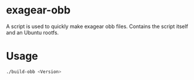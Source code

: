 # exagear-obb
A script is used to quickly make exagear obb files.  Contains the script itself and an Ubuntu rootfs.
# Usage
```sh
./build-obb <Version>
```
